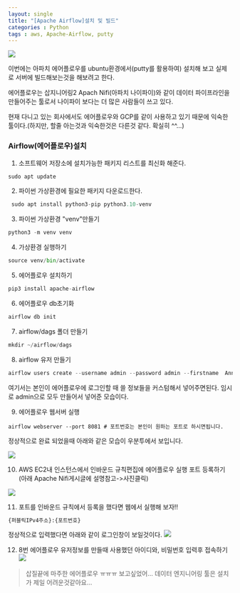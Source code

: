 ```yaml
---
layout: single
title: "[Apache Airflow]설치 및 빌드"
categories : Python
tags : aws, Apache-Airflow, putty
---
```


![](https://velog.velcdn.com/images/ljs7463/post/f98f9d99-2a81-49d0-91ba-01ed272cc5f5/image.png)

이번에는 아파치 에어플로우를 ubuntu환경에서(putty를 활용하여) 설치해 보고 실제로 서버에 빌드해보는것을 해보려고 한다.

에어플로우는 삽지니어링2 Apach Nifi(아파치 나이파이)와 같이 데이터 파이프라인을 만들어주는 툴로서 나이파이 보다는 더 많은 사람들이 쓰고 있다.

현재 다니고 있는 회사에서도 에어플로우와 GCP를 같이 사용하고 있기 때문에 익숙한 툴이다.(하지만, 할줄 아는것과 익숙한것은 다른것 같다. 확실히 ^^...)


### Airflow(에어플로우)설치

1. 소프트웨어 저장소에 설치가능한 패키지 리스트를 최신화 해준다.
```python
sudo apt update
```

2. 파이썬 가상환경에 필요한 패키지 다운로드한다.
```python
 sudo apt install python3-pip python3.10-venv
```

3. 파이썬 가상환경 "venv"만들기
```python
python3 -m venv venv
```

4. 가상환경 실행하기
```python
source venv/bin/activate
```

5. 에어플로우 설치하기
```python
pip3 install apache-airflow
```

6. 에어플로우 db초기화
```python
airflow db init
```

7. airflow/dags 폴더 만들기
```python
mkdir ~/airflow/dags
```

8. airflow 유저 만들기
```python
airflow users create --username admin --password admin --firstname  Annonymous --lastname Admin --role Admin --email admin@example.org 
```

여기서는 본인이 에어플로우에 로그인할 때 쓸 정보들을 커스텀해서 넣어주면된다. 임시로 admin으로 모두 만들어서 넣어준 모습이다.



9. 에어플로우 웹서버 실행
```pythong
airflow webserver --port 8081 # 포트번호는 본인이 원하는 포트로 하시면됩니다.
```
정상적으로 완료 되었을때 아래와 같은 모습이 우분투에서 보입니다.

![](https://velog.velcdn.com/images/ljs7463/post/e4623eb2-3dda-45e2-b714-2226317ed168/image.png)


10. AWS EC2내 인스턴스에서 인바운드 규칙편집에 에어플로우 실행 포트 등록하기(아래 Apache Nifi게시글에 설명참고->사진클릭)
<a href = https://velog.io/@ljs7463/Apache-NiFi%EC%95%84%ED%8C%8C%EC%B9%98-%EB%82%98%EC%9D%B4%ED%8C%8C%EC%9D%B4%EC%84%A4%EC%B9%98-%ED%95%98%EA%B8%B0>
<img src = https://velog.velcdn.com/images/ljs7463/post/3008ce5e-3236-4075-8727-7001d6c68570/image.png>
  </a>
  

11. 포트를 인바운드 규칙에서 등록을 했다면 웹에서 실행해 보자!!
```python
{퍼블릭IPv4주소}:{포트번호}
```
정상적으로 입력했다면 아래와 같이 로그인창이 보일것이다.
![](https://velog.velcdn.com/images/ljs7463/post/8d1b745c-d4b5-442a-a1f6-68b0f4be7c07/image.png)

12. 8번 에어플로우 유저정보를 만들때 사용했던 아이디와, 비밀번호 입력후 접속하기
![](https://velog.velcdn.com/images/ljs7463/post/98d2390d-2be9-4b80-b16e-3665d4de6100/image.png)


>삽질끝에 마주한 에어플로우 ㅠㅠㅠ 보고싶었어...
데이터 엔지니어링 툴은 설치가 제일 어려운것같아요...
